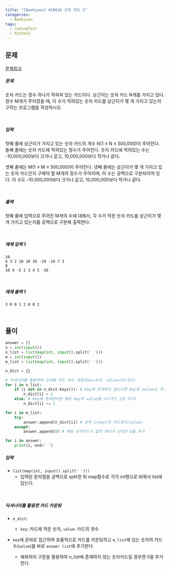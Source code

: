 ```yaml
---
title: "[Baekjoon] #10816 숫자 카드 2"
categories:	
  - Baekjoon
tags:
  - CodingTest
  - Python3
---
```


## 문제

[문제링크](https://www.acmicpc.net/problem/10816)

##### 문제

숫자 카드는 정수 하나가 적혀져 있는 카드이다. 상근이는 숫자 카드 N개를 가지고 있다. 정수 M개가 주어졌을 때, 이 수가 적혀있는 숫자 카드를 상근이가 몇 개 가지고 있는지 구하는 프로그램을 작성하시오.

<br/>

##### 입력

첫째 줄에 상근이가 가지고 있는 숫자 카드의 개수 N(1 ≤ N ≤ 500,000)이 주어진다. 둘째 줄에는 숫자 카드에 적혀있는 정수가 주어진다. 숫자 카드에 적혀있는 수는 -10,000,000보다 크거나 같고, 10,000,000보다 작거나 같다.

셋째 줄에는 M(1 ≤ M ≤ 500,000)이 주어진다. 넷째 줄에는 상근이가 몇 개 가지고 있는 숫자 카드인지 구해야 할 M개의 정수가 주어지며, 이 수는 공백으로 구분되어져 있다. 이 수도 -10,000,000보다 크거나 같고, 10,000,000보다 작거나 같다.

<br/>

##### 출력

첫째 줄에 입력으로 주어진 M개의 수에 대해서, 각 수가 적힌 숫자 카드를 상근이가 몇 개 가지고 있는지를 공백으로 구분해 출력한다.

<br/>

##### 예제 입력 1

```
10 
6 3 2 10 10 10 -10 -10 7 3
8
10 9 -5 2 3 4 5 -10
```

<br/>

##### 예제 출력 1

```
3 0 0 1 2 0 0 2
```

<br/>

## 풀이

```python
answer = []
n = int(input())
n_list = list(map(int, input().split(' ')))
m = int(input())
m_list = list(map(int, input().split(' ')))

n_dict = {}

# 딕셔너리를 활용하여 숫자별 카드 갯수 저장(key=숫자, value=카드갯수)
for i in n_list:
    if (i not in n_dict.keys()): # key에 존재하지 않는다면 key와 value=1 추가(카드 1장)
        n_dict[i] = 1
    else: # key에 존재한다면 해당 key의 value를 +1(카드 1장 추가)
        n_dict[i] += 1

for i in m_list:
    try:
        answer.append(n_dict[i]) # 숫자 i(key)의 카드갯수(value)
    except:
        answer.append(0) # 해당 숫자카드가 없어 에러가 난다면 0을 추가

for i in answer:
    print(i, end=' ')
```

##### 입력

- `list(map(int, input().split(' ')))`
  - 입력된 문자열을 공백으로 split한 뒤 map함수로 각각 int형으로 바꿔서 list에 담는다.

<br/>

##### 딕셔너리를 활용한 카드 카운팅

- `n_dict`:
  - `key`: 카드에 적힌 숫자, `value`: 카드의 갯수

- `key`에 곧바로 접근하여 효율적으로 카드를 카운팅하고 `m_list`에 있는 숫자의 카드 수(`value`)를 바로 `answer list`에 추가한다. 
  - 예외처리 구문을 활용하여 n_list에 존재하지 않는 숫자카드일 경우엔 0을 추가한다.

